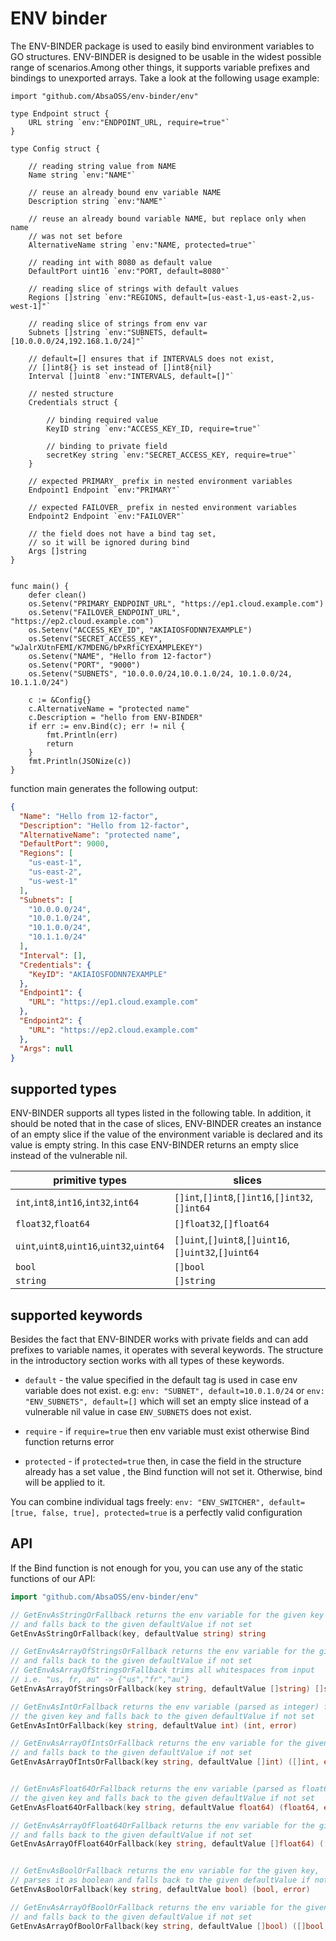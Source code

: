 # ENV binder
The ENV-BINDER package is used to easily bind environment variables to GO structures. ENV-BINDER is designed to
be usable in the widest possible range of scenarios.Among other things, it supports variable
prefixes and bindings to unexported arrays. Take a look at the following usage example:
```golang
import "github.com/AbsaOSS/env-binder/env"

type Endpoint struct {
	URL string `env:"ENDPOINT_URL, require=true"`
}

type Config struct {

	// reading string value from NAME
	Name string `env:"NAME"`

	// reuse an already bound env variable NAME
	Description string `env:"NAME"`

	// reuse an already bound variable NAME, but replace only when name 
	// was not set before
	AlternativeName string `env:"NAME, protected=true"`

	// reading int with 8080 as default value
	DefaultPort uint16 `env:"PORT, default=8080"`

	// reading slice of strings with default values
	Regions []string `env:"REGIONS, default=[us-east-1,us-east-2,us-west-1]"`

	// reading slice of strings from env var
	Subnets []string `env:"SUBNETS, default=[10.0.0.0/24,192.168.1.0/24]"`
	
	// default=[] ensures that if INTERVALS does not exist, 
	// []int8{} is set instead of []int8{nil}
	Interval []uint8 `env:"INTERVALS, default=[]"`

	// nested structure
	Credentials struct {

		// binding required value
		KeyID string `env:"ACCESS_KEY_ID, require=true"`

		// binding to private field
		secretKey string `env:"SECRET_ACCESS_KEY, require=true"`
	}

	// expected PRIMARY_ prefix in nested environment variables
	Endpoint1 Endpoint `env:"PRIMARY"`

	// expected FAILOVER_ prefix in nested environment variables
	Endpoint2 Endpoint `env:"FAILOVER"`

	// the field does not have a bind tag set, 
	// so it will be ignored during bind
	Args []string
}


func main() {
	defer clean()
	os.Setenv("PRIMARY_ENDPOINT_URL", "https://ep1.cloud.example.com")
	os.Setenv("FAILOVER_ENDPOINT_URL", "https://ep2.cloud.example.com")
	os.Setenv("ACCESS_KEY_ID", "AKIAIOSFODNN7EXAMPLE")
	os.Setenv("SECRET_ACCESS_KEY", "wJalrXUtnFEMI/K7MDENG/bPxRfiCYEXAMPLEKEY")
	os.Setenv("NAME", "Hello from 12-factor")
	os.Setenv("PORT", "9000")
	os.Setenv("SUBNETS", "10.0.0.0/24,10.0.1.0/24, 10.1.0.0/24,  10.1.1.0/24")

	c := &Config{}
	c.AlternativeName = "protected name"
	c.Description = "hello from ENV-BINDER"
	if err := env.Bind(c); err != nil {
		fmt.Println(err)
		return
	}
	fmt.Println(JSONize(c))
}

```
function main generates the following output:
```json
{
  "Name": "Hello from 12-factor",
  "Description": "Hello from 12-factor",
  "AlternativeName": "protected name",
  "DefaultPort": 9000,
  "Regions": [
    "us-east-1",
    "us-east-2",
    "us-west-1"
  ],
  "Subnets": [
    "10.0.0.0/24",
    "10.0.1.0/24",
    "10.1.0.0/24",
    "10.1.1.0/24"
  ],
  "Interval": [],
  "Credentials": {
    "KeyID": "AKIAIOSFODNN7EXAMPLE"
  },
  "Endpoint1": {
    "URL": "https://ep1.cloud.example.com"
  },
  "Endpoint2": {
    "URL": "https://ep2.cloud.example.com"
  },
  "Args": null
}
```

## supported types
ENV-BINDER supports all types listed in the following table.  In addition, it should be noted that in the case
of slices, ENV-BINDER creates an instance of an empty slice if the value of the environment variable is
declared and its value is empty string. In this case ENV-BINDER returns an empty slice instead of the vulnerable nil.

| primitive types | slices |
|---|---|
| `int`,`int8`,`int16`,`int32`,`int64` | `[]int`,`[]int8`,`[]int16`,`[]int32`,`[]int64` |
| `float32`,`float64` | `[]float32`,`[]float64` |
| `uint`,`uint8`,`uint16`,`uint32`,`uint64` | `[]uint`,`[]uint8`,`[]uint16`,`[]uint32`,`[]uint64` |
| `bool` | `[]bool` |
| `string` | `[]string` |

## supported keywords
Besides the fact that ENV-BINDER works with private fields and can add prefixes to variable names, it
operates with several keywords. The structure in the introductory section works with all types
of these keywords.

- `default` - the value specified in the default tag is used in case env variable does not exist. e.g:
  `env: "SUBNET", default=10.0.1.0/24` or `env: "ENV_SUBNETS", default=[]` which will set an empty slice instead
  of a vulnerable nil value in case `ENV_SUBNETS` does not exist.

- `require` - if `require=true` then env variable must exist otherwise Bind function returns error

- `protected` - if `protected=true` then, in case the field in the structure already has a set value , the
  Bind function will not set it. Otherwise, bind will be applied to it.

You can combine individual tags freely: `env: "ENV_SWITCHER", default=[true, false, true], protected=true`
is a perfectly valid configuration

## API
If the Bind function is not enough for you, you can use any of the static functions of our API:
```go
import "github.com/AbsaOSS/env-binder/env"

// GetEnvAsStringOrFallback returns the env variable for the given key
// and falls back to the given defaultValue if not set
GetEnvAsStringOrFallback(key, defaultValue string) string

// GetEnvAsArrayOfStringsOrFallback returns the env variable for the given key
// and falls back to the given defaultValue if not set
// GetEnvAsArrayOfStringsOrFallback trims all whitespaces from input 
// i.e. "us, fr, au" -> {"us","fr","au"}
GetEnvAsArrayOfStringsOrFallback(key string, defaultValue []string) []string

// GetEnvAsIntOrFallback returns the env variable (parsed as integer) for
// the given key and falls back to the given defaultValue if not set
GetEnvAsIntOrFallback(key string, defaultValue int) (int, error)

// GetEnvAsArrayOfIntsOrFallback returns the env variable for the given key
// and falls back to the given defaultValue if not set
GetEnvAsArrayOfIntsOrFallback(key string, defaultValue []int) ([]int, error)


// GetEnvAsFloat64OrFallback returns the env variable (parsed as float64) for
// the given key and falls back to the given defaultValue if not set
GetEnvAsFloat64OrFallback(key string, defaultValue float64) (float64, error)

// GetEnvAsArrayOfFloat64OrFallback returns the env variable for the given key
// and falls back to the given defaultValue if not set
GetEnvAsArrayOfFloat64OrFallback(key string, defaultValue []float64) ([]float64, error)


// GetEnvAsBoolOrFallback returns the env variable for the given key,
// parses it as boolean and falls back to the given defaultValue if not set
GetEnvAsBoolOrFallback(key string, defaultValue bool) (bool, error)

// GetEnvAsArrayOfBoolOrFallback returns the env variable for the given key
// and falls back to the given defaultValue if not set
GetEnvAsArrayOfBoolOrFallback(key string, defaultValue []bool) ([]bool, error) 
```
